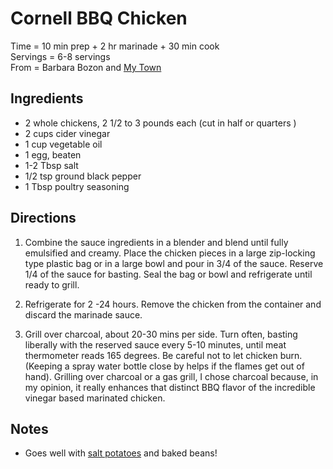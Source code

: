 Cornell BBQ Chicken
=====

Time = 10 min prep + 2 hr marinade + 30 min cook \
Servings = 6-8 servings \
From = Barbara Bozon and [My Town](http://mytownagreatplacetolive.com/cornell-chicken/)

**Ingredients**
----

- 2 whole chickens,  2 1/2 to 3 pounds each (cut in half or quarters )
- 2 cups cider vinegar
- 1 cup vegetable oil
- 1 egg, beaten
- 1-2 Tbsp salt
- 1/2 tsp ground black pepper
- 1 Tbsp poultry seasoning


**Directions**
----
1. Combine the sauce ingredients in a blender and blend until fully emulsified and creamy. Place the chicken pieces in a large zip-locking type plastic bag or in a large bowl and pour in 3/4 of the sauce. Reserve 1/4 of the sauce for basting. Seal the bag or bowl and refrigerate until ready to grill.

2. Refrigerate for 2 -24 hours. Remove the chicken from the container and discard the marinade sauce.

3. Grill over charcoal, about 20-30 mins per side. Turn often, basting liberally with the reserved sauce every 5-10 minutes, until meat thermometer reads 165 degrees. Be careful not to let chicken burn. (Keeping a spray water bottle close by helps if the flames get out of hand). Grilling over charcoal or a gas grill, I chose charcoal because, in my opinion, it really enhances that distinct BBQ flavor of the incredible vinegar based marinated chicken.

**Notes**
-----

- Goes well with [salt potatoes]() and baked beans! 